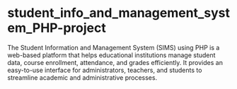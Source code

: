 # student_info_and_management_system_PHP-project
The Student Information and Management System (SIMS) using PHP is a web-based platform that helps educational institutions manage student data, course enrollment, attendance, and grades efficiently. It provides an easy-to-use interface for administrators, teachers, and students to streamline academic and administrative processes.
